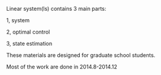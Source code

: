 Linear system(ls) contains 3 main parts:

1, system

2, optimal control

3, state estimation

These materials are designed for graduate school students.

Most of the work are done in 2014.8-2014.12
